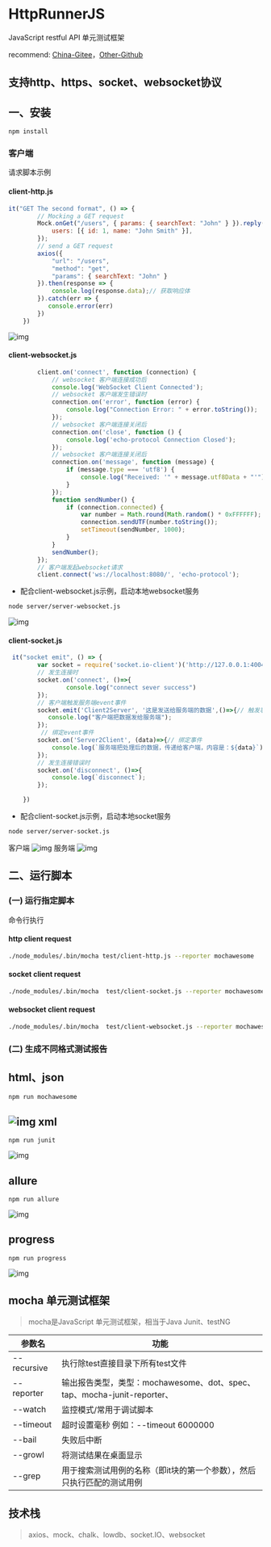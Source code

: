 # HttpRunnerJS

JavaScript restful API 单元测试框架


recommend: [China-Gitee](https://gitee.com/liyinchi/HttpRunnerJS)，[Other-Github](https://github.com/Musule/HttpRunnerJS)


## 支持http、https、socket、websocket协议

## 一、安装
```
npm install
```

### 客户端

请求脚本示例

#### client-http.js

```JavaScript
it("GET The second format", () => {
        // Mocking a GET request
        Mock.onGet("/users", { params: { searchText: "John" } }).reply(200, {
            users: [{ id: 1, name: "John Smith" }],
        });
        // send a GET request
        axios({
            "url": "/users",
            "method": "get",
            "params": { searchText: "John" }
        }).then(response => {
            console.log(response.data);// 获取响应体
        }).catch(err => {
           console.error(err)
        })
    })
```
![img](static/image/websocket-server.png)

#### client-websocket.js

```JavaScript
        client.on('connect', function (connection) {
            // websocket 客户端连接成功后
            console.log('WebSocket Client Connected');
            // websocket 客户端发生错误时
            connection.on('error', function (error) {
                console.log("Connection Error: " + error.toString());
            });
            // websocket 客户端连接关闭后
            connection.on('close', function () {
                console.log('echo-protocol Connection Closed');
            });
            // websocket 客户端连接关闭后
            connection.on('message', function (message) {
                if (message.type === 'utf8') {
                    console.log("Received: '" + message.utf8Data + "'");
                }
            });
            function sendNumber() {
                if (connection.connected) {
                    var number = Math.round(Math.random() * 0xFFFFFF);
                    connection.sendUTF(number.toString());
                    setTimeout(sendNumber, 1000);
                }
            }
            sendNumber();
        });
        // 客户端发起websocket请求
        client.connect('ws://localhost:8080/', 'echo-protocol');
```

* 配合client-websocket.js示例，启动本地websocket服务
```bash
node server/server-websocket.js
```

![img](static/image/websocket-client.png)

#### client-socket.js
```JavaScript
 it("socket emit", () => {
        var socket = require('socket.io-client')('http://127.0.0.1:4004/');
        // 发生连接时
        socket.on('connect', ()=>{
                console.log("connect sever success")
        });
        // 客户端触发服务端event事件
        socket.emit('Client2Server', '这是发送给服务端的数据',()=>{// 触发事件
           console.log("客户端把数据发给服务端");
        });
         // 绑定event事件
        socket.on('Server2Client', (data)=>{// 绑定事件
            console.log(`服务端把处理后的数据，传递给客户端，内容是：${data}`);
        });
        // 发生连接错误时
        socket.on('disconnect', ()=>{
            console.log(`disconnect`);
        });

    })
```

* 配合client-socket.js示例，启动本地socket服务

```bash
node server/server-socket.js
```

客户端
![img](static/image/socket-client.jpg)
服务端
![img](static/image/socket-server.jpg)

## 二、运行脚本

### (一) 运行指定脚本

命令行执行

#### http client request
```bash
./node_modules/.bin/mocha test/client-http.js --reporter mochawesome
```
#### socket client request
```bash
./node_modules/.bin/mocha  test/client-socket.js --reporter mochawesome
```
#### websocket client request
```bash
./node_modules/.bin/mocha  test/client-websocket.js --reporter mochawesome
```


### (二) 生成不同格式测试报告

html、json
---
```bash
npm run mochawesome
```

![img](static/image/html.png)
xml
---
```
npm run junit
```
![img](static/image/junit.png)

allure
---
```
npm run allure
```
![img](static/image/allure.png)

progress
---
```
npm run progress
```
![img](static/image/progress.png)

## mocha 单元测试框架

>mocha是JavaScript 单元测试框架，相当于Java Junit、testNG

|参数名|功能|
|--|--|
|--recursive|执行除test直接目录下所有test文件|
|--reporter|输出报告类型，类型：mochawesome、dot、spec、tap、mocha-junit-reporter、|
|--watch|监控模式/常用于调试脚本|
|--timeout|超时设置毫秒 例如：--timeout 6000000|
|--bail|失败后中断|
|--growl|将测试结果在桌面显示|
|--grep|用于搜索测试用例的名称（即it块的第一个参数），然后只执行匹配的测试用例|

## 技术栈

>axios、mock、chalk、lowdb、socket.IO、websocket


